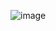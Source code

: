 ![image](https://user-images.githubusercontent.com/34656794/164752451-b8e7417a-f773-492f-8c7e-42897b875cff.png)

